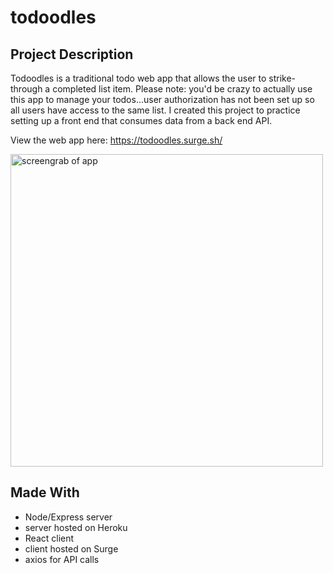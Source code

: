 # todoodles

## Project Description

Todoodles is a traditional todo web app that allows the user to strike-through a completed list item. Please note: you'd be crazy to actually use this app to manage your todos...user authorization has not been set up so all users have access to the same list. I created this project to practice setting up a front end that consumes data from a back end API. 

View the web app here: https://todoodles.surge.sh/

<img src="https://i.imgur.com/e762ARR.png" width="500" alt="screengrab of app">


## Made With
- Node/Express server
- server hosted on Heroku
- React client
- client hosted on Surge
- axios for API calls
